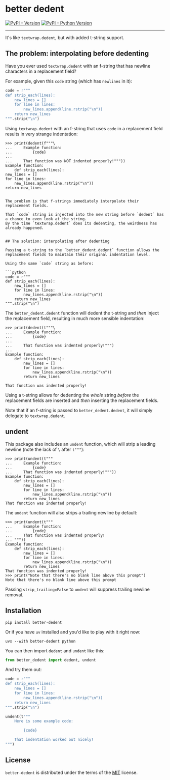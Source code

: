 # better dedent

[![PyPI - Version](https://img.shields.io/pypi/v/better-dedent.svg)](https://pypi.org/project/better-dedent)
[![PyPI - Python Version](https://img.shields.io/pypi/pyversions/better-dedent.svg)](https://pypi.org/project/better-dedent)

-----

It's like `textwrap.dedent`, but with added t-string support.


## The problem: interpolating before dedenting

Have you ever used `textwrap.dedent` with an f-string that has newline characters in a replacement field?

For example, given this `code` string (which has `newlines` in it):

```python
code = r"""
def strip_each(lines):
    new_lines = []
    for line in lines:
        new_lines.append(line.rstrip("\n"))
    return new_lines
""".strip("\n")
```

Using `textwrap.dedent` with an f-string that uses `code` in a replacement field results in very strange indentation:

```pycon
>>> print(dedent(f"""\
...     Example function:
...         {code}
...
...     That function was NOT indented properly!"""))
Example function:
    def strip_each(lines):
new_lines = []
for line in lines:
    new_lines.append(line.rstrip("\n"))
return new_lines


The problem is that f-strings immediately interpolate their replacement fields.

That `code` string is injected into the new string before `dedent` has a chance to even look at the string.
By the time `textwrap.dedent` does its dedenting, the weirdness has already happened.


## The solution: interpolating after dedenting

Passing a t-string to the `better_dedent.dedent` function allows the replacement fields to maintain their original indentation level.

Using the same `code` string as before:

```python
code = r"""
def strip_each(lines):
    new_lines = []
    for line in lines:
        new_lines.append(line.rstrip("\n"))
    return new_lines
""".strip("\n")
```

The `better_dedent.dedent` function will dedent the t-string and *then* inject the replacement field, resulting in much more sensible indentation:

```pycon
>>> print(dedent(t"""\
...     Example function:
...         {code}
...
...     That function was indented properly!""")
...
Example function:
    def strip_each(lines):
        new_lines = []
        for line in lines:
            new_lines.append(line.rstrip("\n"))
        return new_lines

That function was indented properly!
```

Using a t-string allows for dedenting the *whole* string *before* the replacement fields are inserted and *then* inserting the replacement fields.

Note that if an f-string is passed to `better_dedent.dedent`, it will simply delegate to `textwrap.dedent`.


## undent

This package also includes an `undent` function, which will strip a leading newline (note the lack of `\` after `t"""`):

```pycon
>>> print(undent(t"""
...     Example function:
...         {code}
...     That function was indented properly!"""))
Example function:
    def strip_each(lines):
        new_lines = []
        for line in lines:
            new_lines.append(line.rstrip("\n"))
        return new_lines
That function was indented properly!
```

The `undent` function will also strips a trailing newline by default:

```pycon
>>> print(undent(t"""
...     Example function:
...         {code}
...     That function was indented properly!
... """))
Example function:
    def strip_each(lines):
        new_lines = []
        for line in lines:
            new_lines.append(line.rstrip("\n"))
        return new_lines
That function was indented properly!
>>> print("Note that there's no blank line above this prompt")
Note that there's no blank line above this prompt
```

Passing `strip_trailing=False` to `undent` will suppress trailing newline removal.


## Installation

```console
pip install better-dedent
```

Or if you have `uv` installed and you'd like to play with it right now:

```console
uvx --with better-dedent python
```

You can then import `dedent` and `undent` like this:

```python
from better_dedent import dedent, undent
```

And try them out:

```python
code = r"""
def strip_each(lines):
    new_lines = []
    for line in lines:
        new_lines.append(line.rstrip("\n"))
    return new_lines
""".strip("\n")

undent(t"""
    Here is some example code:

        {code}

    That indentation worked out nicely!
""")
```

## License

`better-dedent` is distributed under the terms of the [MIT](https://spdx.org/licenses/MIT.html) license.
